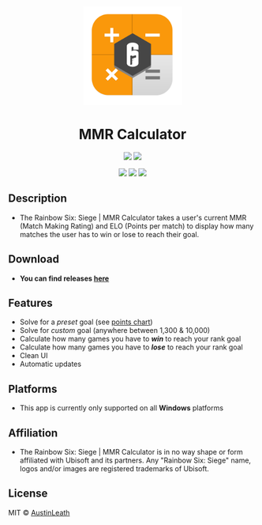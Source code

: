 
<p align="center">
  <img src="home/images/mmrcalculator-icon.png" width="200"/>
  <h1 align="center">MMR Calculator</h3>
  <p align="center">
    <img src="https://img.shields.io/github/release/austinleath/mmrcalculator.svg" />
    <img src="https://img.shields.io/david/austinleath/mmrcalculator.svg" />
  </p>
  <p align="center">
    <img src="https://img.shields.io/github/downloads/AustinLeath/mmrcalculator/total.svg" />
    <img src="https://img.shields.io/github/license/austinleath/mmrcalculator.svg" />
    <img src="http://hits.dwyl.io/austinleath/mmrcalculator.svg" />
  </p>
</p>

## Description
- The Rainbow Six: Siege | MMR Calculator takes a user's current MMR (Match Making Rating) and ELO (Points per match) to display how many matches the user has to win or lose to reach their goal.

## Download
- **You can find releases [here](https://www.github.com/austinleath/mmrcalculator/releases)**

## Features
- Solve for a <i>preset</i> goal (see [points chart](https://github.com/AustinLeath/mmrcalculator/blob/master/home/images/ranks.jpg))
- Solve for <i>custom</i> goal (anywhere between 1,300 & 10,000)
- Calculate how many games you have to <i>**win**</i> to reach your rank goal
- Calculate how many games you have to <i>**lose**</i> to reach your rank goal
- Clean UI
- Automatic updates

## Platforms
- This app is currently only supported on all **Windows** platforms

## Affiliation
- The Rainbow Six: Siege | MMR Calculator is in no way shape or form affiliated with Ubisoft and its partners. Any "Rainbow Six: Siege" name, logos and/or images are registered trademarks of Ubisoft.

## License
MIT © [AustinLeath](https://github.com/AustinLeath/mmrcalculator/blob/master/LICENSE)
